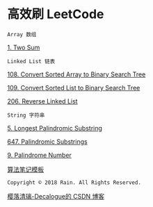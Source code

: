 # 高效刷 LeetCode

`Array 数组`

[1. Two Sum](https://github.com/Decalogue/AlgorithmMap/blob/master/leetcode/1.md)

`Linked List 链表`

[108. Convert Sorted Array to Binary Search Tree](https://github.com/Decalogue/AlgorithmMap/blob/master/leetcode/108.md)

[109. Convert Sorted List to Binary Search Tree](https://github.com/Decalogue/AlgorithmMap/blob/master/leetcode/109.md)

[206. Reverse Linked List](https://github.com/Decalogue/AlgorithmMap/blob/master/leetcode/206.md)

`String 字符串`

[5. Longest Palindromic Substring](https://github.com/Decalogue/AlgorithmMap/blob/master/leetcode/5.md)

[647. Palindromic Substrings](https://github.com/Decalogue/AlgorithmMap/blob/master/leetcode/647.md)

[9. Palindrome Number](https://github.com/Decalogue/AlgorithmMap/blob/master/leetcode/9.md)

[算法笔记模板](https://github.com/Decalogue/AlgorithmMap/blob/master/leetcode/template.md)

`Copyright © 2018 Rain. All Rights Reserved.`

[樱落清璃-Decalogue的 CSDN 博客](https://www.decalogue.cn)
